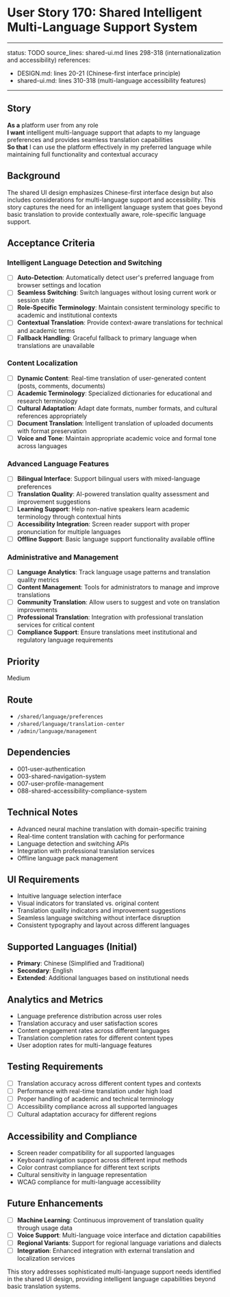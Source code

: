 # User Story 170: Shared Intelligent Multi-Language Support System

---
status: TODO
source_lines: shared-ui.md lines 298-318 (internationalization and accessibility)
references:
  - DESIGN.md: lines 20-21 (Chinese-first interface principle)
  - shared-ui.md: lines 310-318 (multi-language accessibility features)
---

## Story
**As a** platform user from any role  
**I want** intelligent multi-language support that adapts to my language preferences and provides seamless translation capabilities  
**So that** I can use the platform effectively in my preferred language while maintaining full functionality and contextual accuracy

## Background
The shared UI design emphasizes Chinese-first interface design but also includes considerations for multi-language support and accessibility. This story captures the need for an intelligent language system that goes beyond basic translation to provide contextually aware, role-specific language support.

## Acceptance Criteria

### Intelligent Language Detection and Switching
- [ ] **Auto-Detection**: Automatically detect user's preferred language from browser settings and location
- [ ] **Seamless Switching**: Switch languages without losing current work or session state
- [ ] **Role-Specific Terminology**: Maintain consistent terminology specific to academic and institutional contexts
- [ ] **Contextual Translation**: Provide context-aware translations for technical and academic terms
- [ ] **Fallback Handling**: Graceful fallback to primary language when translations are unavailable

### Content Localization
- [ ] **Dynamic Content**: Real-time translation of user-generated content (posts, comments, documents)
- [ ] **Academic Terminology**: Specialized dictionaries for educational and research terminology
- [ ] **Cultural Adaptation**: Adapt date formats, number formats, and cultural references appropriately
- [ ] **Document Translation**: Intelligent translation of uploaded documents with format preservation
- [ ] **Voice and Tone**: Maintain appropriate academic voice and formal tone across languages

### Advanced Language Features
- [ ] **Bilingual Interface**: Support bilingual users with mixed-language preferences
- [ ] **Translation Quality**: AI-powered translation quality assessment and improvement suggestions
- [ ] **Learning Support**: Help non-native speakers learn academic terminology through contextual hints
- [ ] **Accessibility Integration**: Screen reader support with proper pronunciation for multiple languages
- [ ] **Offline Support**: Basic language support functionality available offline

### Administrative and Management
- [ ] **Language Analytics**: Track language usage patterns and translation quality metrics
- [ ] **Content Management**: Tools for administrators to manage and improve translations
- [ ] **Community Translation**: Allow users to suggest and vote on translation improvements
- [ ] **Professional Translation**: Integration with professional translation services for critical content
- [ ] **Compliance Support**: Ensure translations meet institutional and regulatory language requirements

## Priority
Medium

## Route
- `/shared/language/preferences`
- `/shared/language/translation-center`
- `/admin/language/management`

## Dependencies
- 001-user-authentication
- 003-shared-navigation-system
- 007-user-profile-management
- 088-shared-accessibility-compliance-system

## Technical Notes
- Advanced neural machine translation with domain-specific training
- Real-time content translation with caching for performance
- Language detection and switching APIs
- Integration with professional translation services
- Offline language pack management

## UI Requirements
- Intuitive language selection interface
- Visual indicators for translated vs. original content
- Translation quality indicators and improvement suggestions
- Seamless language switching without interface disruption
- Consistent typography and layout across different languages

## Supported Languages (Initial)
- **Primary**: Chinese (Simplified and Traditional)
- **Secondary**: English
- **Extended**: Additional languages based on institutional needs

## Analytics and Metrics
- Language preference distribution across user roles
- Translation accuracy and user satisfaction scores
- Content engagement rates across different languages
- Translation completion rates for different content types
- User adoption rates for multi-language features

## Testing Requirements
- [ ] Translation accuracy across different content types and contexts
- [ ] Performance with real-time translation under high load
- [ ] Proper handling of academic and technical terminology
- [ ] Accessibility compliance across all supported languages
- [ ] Cultural adaptation accuracy for different regions

## Accessibility and Compliance
- Screen reader compatibility for all supported languages
- Keyboard navigation support across different input methods
- Color contrast compliance for different text scripts
- Cultural sensitivity in language representation
- WCAG compliance for multi-language accessibility

## Future Enhancements
- [ ] **Machine Learning**: Continuous improvement of translation quality through usage data
- [ ] **Voice Support**: Multi-language voice interface and dictation capabilities
- [ ] **Regional Variants**: Support for regional language variations and dialects
- [ ] **Integration**: Enhanced integration with external translation and localization services

This story addresses sophisticated multi-language support needs identified in the shared UI design, providing intelligent language capabilities beyond basic translation systems.